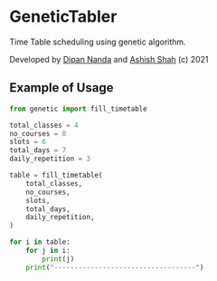 # GeneticTabler
Time Table scheduling using genetic algorithm.

Developed by [Dipan Nanda](https://github.com/themagicalmammal) and [Ashish Shah](https://github.com/ash-R2D2) (c) 2021

## Example of Usage

```python
from genetic import fill_timetable

total_classes = 4
no_courses = 8
slots = 6
total_days = 7
daily_repetition = 3

table = fill_timetable(
    total_classes,
    no_courses,
    slots,
    total_days,
    daily_repetition,
)

for i in table:
    for j in i:
        print(j)
    print("-----------------------------------")
```

